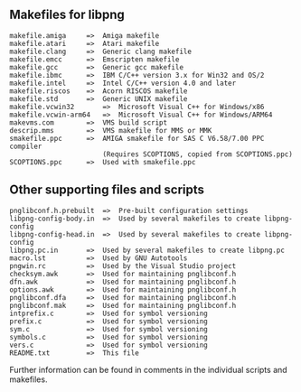 Makefiles for libpng
--------------------

    makefile.amiga     =>  Amiga makefile
    makefile.atari     =>  Atari makefile
    makefile.clang     =>  Generic clang makefile
    makefile.emcc      =>  Emscripten makefile
    makefile.gcc       =>  Generic gcc makefile
    makefile.ibmc      =>  IBM C/C++ version 3.x for Win32 and OS/2
    makefile.intel     =>  Intel C/C++ version 4.0 and later
    makefile.riscos    =>  Acorn RISCOS makefile
    makefile.std       =>  Generic UNIX makefile
    makefile.vcwin32       =>  Microsoft Visual C++ for Windows/x86
    makefile.vcwin-arm64   =>  Microsoft Visual C++ for Windows/ARM64
    makevms.com        =>  VMS build script
    descrip.mms        =>  VMS makefile for MMS or MMK
    smakefile.ppc      =>  AMIGA smakefile for SAS C V6.58/7.00 PPC compiler
                           (Requires SCOPTIONS, copied from SCOPTIONS.ppc)
    SCOPTIONS.ppc      =>  Used with smakefile.ppc

Other supporting files and scripts
----------------------------------

    pnglibconf.h.prebuilt  =>  Pre-built configuration settings
    libpng-config-body.in  =>  Used by several makefiles to create libpng-config
    libpng-config-head.in  =>  Used by several makefiles to create libpng-config
    libpng.pc.in       =>  Used by several makefiles to create libpng.pc
    macro.lst          =>  Used by GNU Autotools
    pngwin.rc          =>  Used by the Visual Studio project
    checksym.awk       =>  Used for maintaining pnglibconf.h
    dfn.awk            =>  Used for maintaining pnglibconf.h
    options.awk        =>  Used for maintaining pnglibconf.h
    pnglibconf.dfa     =>  Used for maintaining pnglibconf.h
    pnglibconf.mak     =>  Used for maintaining pnglibconf.h
    intprefix.c        =>  Used for symbol versioning
    prefix.c           =>  Used for symbol versioning
    sym.c              =>  Used for symbol versioning
    symbols.c          =>  Used for symbol versioning
    vers.c             =>  Used for symbol versioning
    README.txt         =>  This file

Further information can be found in comments in the individual scripts and
makefiles.

